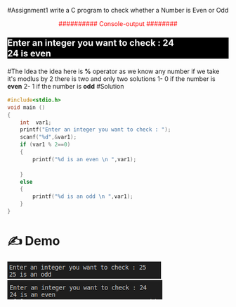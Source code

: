 #Assignment1
write a C program to check whether a Number is Even or Odd 
<p style =" color : red; text-align :center ">########## Console-output ########</p>

### <p style ="color : white; background-color : black ;text-align : left ; font-size:20px " >Enter an integer you want to check : 24 <br> 24 is even  </p> 

#The Idea 
the idea here is **%** operator 
as we know any number if we take it's modlus by 2 
there is two and only two solutions 
1- 0 if the number is  **even**
2- 1 if the number is **odd** 
#Solution 
``` c
#include<stdio.h>
void main ()
{
    int  var1;
    printf("Enter an integer you want to check : ");
    scanf("%d",&var1);
    if (var1 % 2==0)
    {
        printf("%d is an even \n ",var1);

    }
    else 
    {
        printf("%d is an odd \n ",var1);
    }
}
```
# :writing_hand: Demo 
![image_demo](./s1.png)
![image_demo](./s2.png)